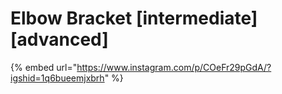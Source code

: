 # Elbow Bracket \[intermediate] \[advanced]

{% embed url="https://www.instagram.com/p/COeFr29pGdA/?igshid=1q6bueemjxbrh" %}

